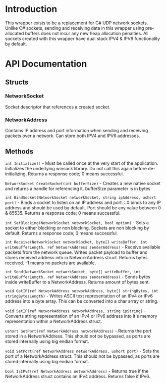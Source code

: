 # Introduction

This wrapper exists to be a replacement for C# UDP network sockets. Unlike C# sockets, sending and receiving data in this wrapper using pre-allocated buffers does not incur any new heap allocation penalties. All sockets created with this wrapper have dual stack IPV4 & IPV6 functionality by default.

# API Documentation

## Structs
### NetworkSocket 
Socket descriptor that references a created socket.

### NetworkAddress
Contains IP address and port information when sending and receiving packets over a network. Can store both IPV4 and IPV6 addresses.

## Methods
`int Initialize()` - 
Must be called once at the very start of the application. Initializes the underlying winsock library. Do not call this again before de-initializing.
Returns a response code; 0 means successful.

`NetworkSocket CreateSocket(int bufferSize)` - 
Creates a new native socket and returns a handle for referencing it. bufferSize parameter is in bytes.

`int BindSocket(NetworkSocket networkSocket, string ipAddress, ushort port)` - 
Binds a socket to listen on an IP address and port. ::0 binds to any IP address and should be used by default. Port should be any value between 0 & 65535.
Returns a response code; 0 means successful.

`int SetBlocking(NetworkSocket networkSocket, bool option)` -
Sets a socket to either blocking or non blocking. Sockets are non blocking by default. Returns a response code; 0 means successful.

`int Receive(NetworkSocket networkSocket, byte[] writeBuffer, int writeBufferLength, ref NetworkAddress senderAddress)` - 
Receive available packets from the network queue. Writes packet payload to buffer and stores received address info in NetworkAddress struct. 
Returns bytes received. -1 means no packets are available.

`int Send(NetworkSocket networkSocket, byte[] writeBuffer, int writeBufferLength, ref NetworkAddress senderAddress)` -
Sends bytes inside writeBuffer to a NetworkAddress. Returns amount of bytes sent.

`void GetIP(ref NetworkAddress networkAddress, byte[] stringBytes, int stringBytesLength)` - Writes ASCII text representation of an IPv4 or IPv6 address into a byte array. This can be converted into a char array or string.

`void SetIP(ref NetworkAddress networkAddress, string ipString)` - Converts string representation of an IPv4 or IPv6 address into it's memory representation within a NetworkAddress struct.

`ushort GetPort(ref NetworkAddress networkAddress)` - Returns the port stored in a NetworkAddress. This should not be bypassed, as ports are stored internally using big endian format.

`void SetPort(ref NetworkAddress networkAddress, ushort port)` - Sets the port of a NetworkAddress struct. This should not be bypassed, as ports are stored internally using big endian format.

`bool IsIPv4(ref NetworkAddress networkAddress)` - Returns true if the NetworkAddress struct contains an IPv4 address. Returns false if IPv6.







